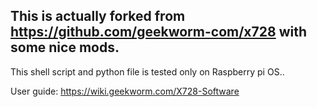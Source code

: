 ## This is actually forked from https://github.com/geekworm-com/x728 with some nice mods.

This shell script and python file is tested only on Raspberry pi OS..

User guide: https://wiki.geekworm.com/X728-Software
